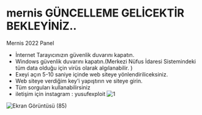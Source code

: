 # mernis GÜNCELLEME GELİCEKTİR BEKLEYİNİZ..
Mernis 2022 Panel

* İnternet Tarayıcınızın güvenlik duvarını kapatın.
* Windows güvenlik duvarını kapatın.(Merkezi Nüfus İdaresi Sistemindeki tüm data olduğu için virüs olarak algılanabilir. )
* Exeyi açın 5-10 saniye içinde web siteye yönlendiriliceksiniz.
* Web siteye verdiğim key'i yapıştırın ve siteye girin.
* Tüm sorguları kullanabilirsiniz 
* iletişim için instagram : yusufexploit
![1](https://user-images.githubusercontent.com/63671455/201988403-1ff8428a-30a7-40d8-ab3d-1a3da714bfd3.png)

![Ekran Görüntüsü (85)](https://user-images.githubusercontent.com/63671455/201988829-c71f7e1d-1a49-4b31-aee7-db3684f94abf.png)
